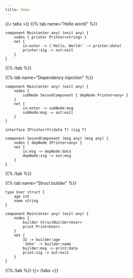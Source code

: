 ```yaml
---
title: Home
---
```


{{< tabs >}}
{{% tab name="Hello world" %}}
```neva
component Main(enter any) (exit any) {
	nodes { printer Printer<string> }
	net {
		in:enter -> ('Hello, World!' -> printer:data)
		printer:sig -> out:exit
	}
}
```
{{% /tab %}}

{{% tab name="Dependency injection" %}}
```neva
component Main(enter any) (exit any) {
    nodes {
        subNode SecondComponent { depNode Printer<any> }
    }
    net {
        in:enter -> subNode:msg
        subNode:msg -> out:exit
    }
}

interface IPrinter<T>(data T) (sig T)

component SecondComponent (msg any) (msg any) {
    nodes { depNode IPrinter<any> }
    net {
        in:msg -> depNode:data
        depNode:sig -> out:msg
    }
}
```
{{% /tab %}}

{{% tab name="Struct builder" %}}
```neva
type User struct {
    age int
    name string
}

component Main(enter any) (exit any) {
    nodes {
        builder StructBuilder<User>
        print Print<User>
    }
    net {
        32 -> builder:age
        'John' -> builder:name
        builder:msg -> print:data
        print:sig -> out:exit
    }
}
```
{{% /tab %}}
{{< /tabs >}}
